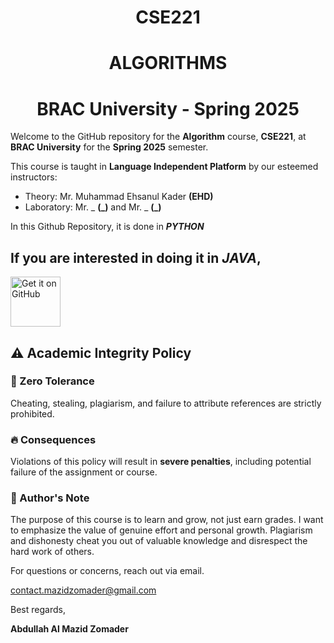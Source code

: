 # <h1 align = "center">CSE221</h1>
## <h1 align = "center">ALGORITHMS</h1>
# <h1 align = "center">BRAC University - Spring 2025</h1>
Welcome to the GitHub repository for the **Algorithm** course, **CSE221**, at **BRAC University** for the **Spring 2025** semester.

This course is taught in **Language Independent Platform** by our esteemed instructors:
- Theory: Mr. Muhammad Ehsanul Kader **(EHD)**
- Laboratory: Mr. _ **(_)** and Mr. _ **(_)**

In this Github Repository, it is done in ***PYTHON***

## If you are interested in doing it in ***JAVA***, 

[<img src="https://github.com/machiav3lli/oandbackupx/blob/034b226cea5c1b30eb4f6a6f313e4dadcbb0ece4/badge_github.png" alt="Get it on GitHub" height="80">](https://github.com/mazidzomader/CSE221-JAVA)
## ⚠️ Academic Integrity Policy

### 🚫 Zero Tolerance
Cheating, stealing, plagiarism, and failure to attribute references are strictly prohibited.

### 🔥 Consequences
Violations of this policy will result in **severe penalties**, including potential failure of the assignment or course.

### 📢 Author's Note
The purpose of this course is to learn and grow, not just earn grades. I want to emphasize the value of genuine effort and personal growth. Plagiarism and dishonesty cheat you out of valuable knowledge and disrespect the hard work of others.


For questions or concerns, reach out via email.

contact.mazidzomader@gmail.com

Best regards,

**Abdullah Al Mazid Zomader**

